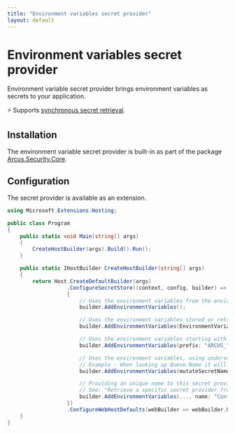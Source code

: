 ```yaml
---
title: "Environment variables secret provider"
layout: default
---
```


# Environment variables secret provider
Environment variable secret provider brings environment variables as secrets to your application.

⚡ Supports [synchronous secret retrieval](../../secrets/general.md).

## Installation
The environment variable secret provider is built-in as part of the package [Arcus.Security.Core](https://www.nuget.org/packages/Arcus.Security.Core).

## Configuration
The secret provider is available as an extension.

```csharp
using Microsoft.Extensions.Hosting;

public class Program
{
    public static void Main(string[] args)
    {
        CreateHostBuilder(args).Build().Run();
    }

    public static IHostBuilder CreateHostBuilder(string[] args)
    {    
        return Host.CreateDefaultBuilder(args)
                   .ConfigureSecretStore((context, config, builder) =>
                   {
                       // Uses the environment variables from the environment block associated with the current process.
                       builder.AddEnvironmentVariables();

                       // Uses the environment variables stored or retrieved from the HKEY_LOCAL_MACHINE\System\CurrentControlSet\Control\Session Manager\Environment key in the Windows operating system registry.
                       builder.AddEnvironmentVariables(EnvironmentVariableTarget.Machine);

                       // Uses the environment variables starting with 'ARCUS_' from the environment block associated with the current process.
                       builder.AddEnvironmentVariables(prefix: "ARCUS_");

                       // Uses the environment variables, using underscores and capitals for secret name structure.
                       // Example - When looking up Queue.Name it will be changed to ARCUS_QUEUE_NAME.
                       builder.AddEnvironmentVariables(mutateSecretName: name => $"ARCUS_{name.Replace(".", "_").ToUpper()}");

                       // Providing an unique name to this secret provider so it can be looked up later.
                       // See: "Retrieve a specific secret provider from the secret store"
                       builder.AddEnvironmentVariables(..., name: "Configuration");
                   })
                   .ConfigureWebHostDefaults(webBuilder => webBuilder.UseStartup<Startup>());
    }
}
```
